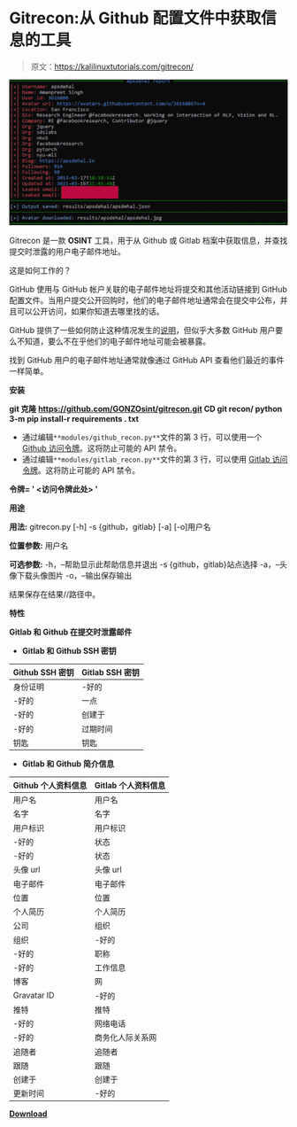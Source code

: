 # Gitrecon:从 Github 配置文件中获取信息的工具

> 原文：<https://kalilinuxtutorials.com/gitrecon/>

[![Gitrecon : OSINT Tool To Get Information From A Github Profile](img/957f6cf789637705ca675bada4abe73d.png "Gitrecon : OSINT Tool To Get Information From A Github Profile")](https://1.bp.blogspot.com/-6r4CP6UG_wc/YF5dWSKL5NI/AAAAAAAAIps/1yFVdSqW3iU7KR_KCyWYr4-ePSrFXor9ACLcBGAsYHQ/s728/Gitrecon%25281%2529.png)

Gitrecon 是一款 **OSINT** 工具，用于从 Github 或 Gitlab 档案中获取信息，并查找提交时泄露的用户电子邮件地址。

这是如何工作的？

GitHub 使用与 GitHub 帐户关联的电子邮件地址将提交和其他活动链接到 GitHub 配置文件。当用户提交公开回购时，他们的电子邮件地址通常会在提交中公布，并且可以公开访问，如果你知道去哪里找的话。

GitHub 提供了一些如何防止这种情况发生的[说明](https://help.github.com/articles/setting-your-email-in-git/)，但似乎大多数 GitHub 用户要么不知道，要么不在乎他们的电子邮件地址可能会被暴露。

找到 GitHub 用户的电子邮件地址通常就像通过 GitHub API 查看他们最近的事件一样简单。

**安装**

**git 克隆 https://github.com/GONZOsint/gitrecon.git
CD git recon/
python 3-m pip install-r requirements . txt**

*   通过编辑`**modules/github_recon.py**`文件的第 3 行，可以使用一个 [Github 访问令牌](https://github.com/settings/tokens)。这将防止可能的 API 禁令。
*   通过编辑`**modules/gitlab_recon.py**`文件的第 3 行，可以使用 [Gitlab 访问令牌](https://gitlab.com/-/profile/personal_access_tokens)。这将防止可能的 API 禁令。

**令牌= ' <访问令牌此处> <access token="" here="">'</access>**

**用途**

**用法:** gitrecon.py [-h] -s {github，gitlab} [-a] [-o]用户名

**位置参数:**
用户名

**可选参数:**
-h，–帮助显示此帮助信息并退出
-s {github，gitlab}站点选择
-a，–头像下载头像图片
-o，–输出保存输出

结果保存在结果//路径中。

**特性**

**Gitlab 和 Github 在提交时泄露邮件**

*   **Gitlab 和 Github SSH 密钥**

| Github SSH 密钥 | Gitlab SSH 密钥 |
| --- | --- |
| 身份证明 | -好的 |
| -好的 | 一点 |
| -好的 | 创建于 |
| -好的 | 过期时间 |
| 钥匙 | 钥匙 |

*   **Gitlab 和 Github 简介信息**

| Github 个人资料信息 | Gitlab 个人资料信息 |
| --- | --- |
| 用户名 | 用户名 |
| 名字 | 名字 |
| 用户标识 | 用户标识 |
| -好的 | 状态 |
| -好的 | 状态 |
| 头像 url | 头像 url |
| 电子邮件 | 电子邮件 |
| 位置 | 位置 |
| 个人简历 | 个人简历 |
| 公司 | 组织 |
| 组织 | -好的 |
| -好的 | 职称 |
| -好的 | 工作信息 |
| 博客 | 网 |
| Gravatar ID | -好的 |
| 推特 | 推特 |
| -好的 | 网络电话 |
| -好的 | 商务化人际关系网 |
| 追随者 | 追随者 |
| 跟随 | 跟随 |
| 创建于 | 创建于 |
| 更新时间 | -好的 |

[**Download**](https://github.com/GONZOsint/gitrecon)